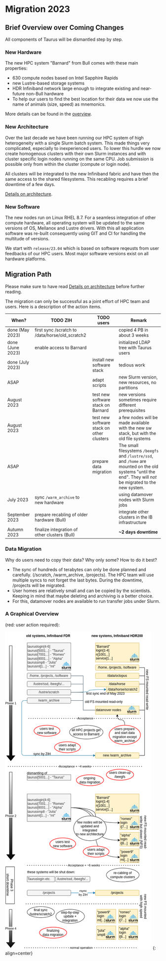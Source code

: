 # Migration 2023

## Brief Overview over Coming Changes

All components of Taurus will be dismantled step by step.

### New Hardware

The new HPC system "Barnard" from Bull comes with these main properties:

* 630 compute nodes based on Intel Sapphire Rapids
* new Lustre-based storage systems
* HDR Infiniband network large enough to integrate existing and near-future non-Bull hardware
* To help our users to find the best location for their data we now use the name of
animals (size, speed) as mnemonics.

More details can be found in the [overview](/jobs_and_resources/hardware_overview_2023).

### New Architecture

Over the last decade we have been running our HPC system of high heterogeneity with a single
Slurm batch system. This made things very complicated, especially to inexperienced users.
To lower this hurdle we now create homogenous clusters with their own Slurm instances and with
cluster specific login nodes running on the same CPU. Job submission is possible only
from within the cluster (compute or login node).

All clusters will be integrated to the new Infiniband fabric and have then the same access to
the shared filesystems. This recabling requires a brief downtime of a few days.

[Details on architecture](/jobs_and_resources/architecture_2023).

### New Software

The new nodes run on Linux RHEL 8.7. For a seamless integration of other compute hardware,
all operating system will be updated to the same versions of OS, Mellanox and Lustre drivers.
With this all application software was re-built consequently using GIT and CI for handling
the multitude of versions.

We start with `release/23.04` which is based on software reqeusts from user feedbacks of our
HPC users. Most major software versions exist on all hardware platforms.

## Migration Path

Please make sure to have read [Details on architecture](/jobs_and_resources/architecture_2023) before
further reading.

The migration can only be successful as a joint effort of HPC team and users. Here is a description
of the action items.

|When?|TODO ZIH |TODO users |Remark |
|---|---|---|---|
| done (May 2023) |first sync /scratch to /data/horse/old_scratch2| |copied 4 PB in about 3 weeks|
| done (June 2023) |enable access to Barnard| |initialized LDAP tree with Taurus users|
| done (July 2023) | |install new software stack|tedious work |
| ASAP | |adapt scripts|new Slurm version, new resources, no partitions|
| August 2023 | |test new software stack on Barnard|new versions sometimes require different prerequisites|
| August 2023| |test new software stack on other clusters|a few nodes will be made available with the new sw stack, but with the old file systems|
| ASAP | |prepare data migration|The small filesystems `/beegfs` and `/lustre/ssd`, and `/home` are mounted on the old systems "until the end". They will *not* be migrated to the new system.|
| July 2023 | sync `/warm_archive` to new hardware| |using datamover nodes with Slurm jobs |
| September 2023 |prepare recabling of older hardware (Bull)| |integrate other clusters in the IB infrastructure |
| Autumn 2023 |finalize integration of other clusters (Bull)| |**~2 days downtime**|


### Data Migration

Why do users need to copy their data? Why only some? How to do it best?

* The sync of hundreds of terabytes can only be done planned and carefully.
(/scratch, /warm_archive, /projects). The HPC team will use multiple syncs
to not forget the last bytes. During the downtime, /projects will be migrated.
* User homes are relatively small and can be copied by the scientists.
Keeping in mind that maybe deleting and archiving is a better choice.
* For this, datamover nodes are available to run transfer jobs under Slurm.

### A Graphical Overview

(red: user action required):

![Migration timeline 2023](../jobs_and_resources/misc/migration_2023.png)
{: align=center}
